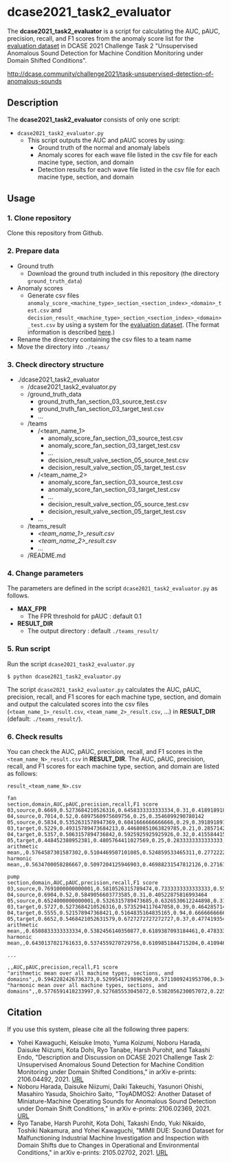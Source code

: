 # dcase2021_task2_evaluator
The **dcase2021_task2_evaluator** is a script for calculating the AUC, pAUC, precision, recall, and F1 scores from the anomaly score list for the [evaluation dataset](https://zenodo.org/record/4884786) in DCASE 2021 Challenge Task 2 "Unsupervised Anomalous Sound Detection for Machine Condition Monitoring under Domain Shifted Conditions".

http://dcase.community/challenge2021/task-unsupervised-detection-of-anomalous-sounds

## Description

The **dcase2021_task2_evaluator** consists of only one script:
- `dcase2021_task2_evaluator.py`
    - This script outputs the AUC and pAUC scores by using: 
      - Ground truth of the normal and anomaly labels
      - Anomaly scores for each wave file listed in the csv file for each macine type, section, and domain
      - Detection results for each wave file listed in the csv file for each macine type, section, and domain

## Usage
### 1. Clone repository
Clone this repository from Github.

### 2. Prepare data
- Ground truth
    - Download the ground truth included in this repository (the directory `ground_truth_data`)
- Anomaly scores
    - Generate csv files `anomaly_score_<machine_type>_section_<section_index>_<domain>_test.csv` and `decision_result_<machine_type>_section_<section_index>_<domain>_test.csv` by using a system for the [evaluation dataset](https://zenodo.org/record/4884786). (The format information is described [here](http://dcase.community/challenge2021/task-unsupervised-detection-of-anomalous-sounds#submission).) 
- Rename the directory containing the csv files to a team name
- Move the directory into `./teams/`

### 3. Check directory structure
- ./dcase2021_task2_evaluator
    - /dcase2021_task2_evaluator.py
    - /ground_truth_data
        - ground_truth_fan_section_03_source_test.csv
        - ground_truth_fan_section_03_target_test.csv
        - ...
    - /teams
        - /<team_name_1>
            - anomaly_score_fan_section_03_source_test.csv
            - anomaly_score_fan_section_03_target_test.csv
            - ...
            - decision_result_valve_section_05_source_test.csv
            - decision_result_valve_section_05_target_test.csv
        - /<team_name_2>
            - anomaly_score_fan_section_03_source_test.csv
            - anomaly_score_fan_section_03_target_test.csv
            - ...
            - decision_result_valve_section_05_source_test.csv
            - decision_result_valve_section_05_target_test.csv
        - ...
    - /teams_result
        - *<team_name_1>_result.csv*
        - *<team_name_2>_result.csv*
        - ...
    - /README.md


### 4. Change parameters
The parameters are defined in the script `dcase2021_task2_evaluator.py` as follows.
- **MAX_FPR**
    - The FPR threshold for pAUC : default 0.1
- **RESULT_DIR**
    - The output directory : default `./teams_result/`

### 5. Run script
Run the script `dcase2021_task2_evaluator.py`
```
$ python dcase2021_task2_evaluator.py
```
The script `dcase2021_task2_evaluator.py` calculates the AUC, pAUC, precision, recall, and F1 scores for each machine type, section, and domain and output the calculated scores into the csv files (`<team_name_1>_result.csv`, `<team_name_2>_result.csv`, ...) in **RESULT_DIR** (default: `./teams_result/`).

### 6. Check results
You can check the AUC, pAUC, precision, recall, and F1 scores in the `<team_name_N>_result.csv` in **RESULT_DIR**.
The AUC, pAUC, precision, recall, and F1 scores for each machine type, section, and domain are listed as follows:

`result_<team_name_N>.csv`
```
fan
section,domain,AUC,pAUC,precision,recall,F1 score
03,source,0.6669,0.5273684210526316,0.6458333333333334,0.31,0.41891891891891897
04,source,0.7014,0.52,0.6097560975609756,0.25,0.3546099290780142
05,source,0.5834,0.5352631578947369,0.6041666666666666,0.29,0.3918918918918919
03,target,0.5229,0.49315789473684213,0.44680851063829785,0.21,0.2857142857142857
04,target,0.5357,0.5063157894736842,0.5925925925925926,0.32,0.41558441558441556
05,target,0.448452380952381,0.4805764411027569,0.25,0.2833333333333333,0.265625
arithmetic mean,,0.5764587301587302,0.5104469507101085,0.524859533465311,0.27722222222222226,0.35539074019792105
harmonic mean,,0.5634700058286667,0.5097204125946903,0.46988231547812126,0.27161121188342247,0.3442384874315228

pump
section,domain,AUC,pAUC,precision,recall,F1 score
03,source,0.7691000000000001,0.5810526315789474,0.7333333333333333,0.55,0.6285714285714286
04,source,0.6904,0.52,0.5849056603773585,0.31,0.40522875816993464
05,source,0.6524000000000001,0.5326315789473685,0.6326530612244898,0.31,0.4161073825503356
03,target,0.5727,0.5273684210526316,0.5735294117647058,0.39,0.46428571428571425
04,target,0.5555,0.521578947368421,0.5164835164835165,0.94,0.6666666666666667
05,target,0.6652,0.5468421052631579,0.6727272727272727,0.37,0.4774193548387097
arithmetic mean,,0.6508833333333334,0.5382456140350877,0.6189387093184461,0.47833333333333333,0.5097132175137983
harmonic mean,,0.6430137021761633,0.5374559270729756,0.6109851844715204,0.4109468072022102,0.49138771043892926

...

,,AUC,pAUC,precision,recall,F1 score
"arithmetic mean over all machine types, sections, and domains",,0.5942282426736373,0.5299541719896269,0.5711009241953706,0.3449928942043095,0.40727750568532234
"harmonic mean over all machine types, sections, and domains",,0.5776591410233997,0.527685553045072,0.5382056230057072,0.22529948927941607,0.31763363477051193
```

## Citation
If you use this system, please cite all the following three papers:
- Yohei Kawaguchi, Keisuke Imoto, Yuma Koizumi, Noboru Harada, Daisuke Niizumi, Kota Dohi, Ryo Tanabe, Harsh Purohit, and Takashi Endo, "Description and Discussion on DCASE 2021 Challenge Task 2: Unsupervised Anomalous Sound Detection for Machine Condition Monitoring under Domain Shifted Conditions," in arXiv e-prints: 2106.04492, 2021. [URL](https://arxiv.org/abs/2106.04492)
- Noboru Harada, Daisuke Niizumi, Daiki Takeuchi, Yasunori Ohishi, Masahiro Yasuda, Shoichiro Saito, "ToyADMOS2: Another Dataset of Miniature-Machine Operating Sounds for Anomalous Sound Detection under Domain Shift Conditions," in arXiv e-prints: 2106.02369, 2021. [URL](https://arxiv.org/abs/2106.02369)
- Ryo Tanabe, Harsh Purohit, Kota Dohi, Takashi Endo, Yuki Nikaido, Toshiki Nakamura, and Yohei Kawaguchi, "MIMII DUE: Sound Dataset for Malfunctioning Industrial Machine Investigation and Inspection with Domain Shifts due to Changes in Operational and Environmental Conditions," in arXiv e-prints: 2105.02702, 2021. [URL](https://arxiv.org/abs/2105.02702)
